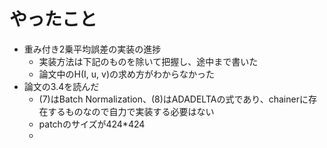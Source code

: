 # やったこと

* 重み付き2乗平均誤差の実装の進捗
  * 実装方法は下記のものを除いて把握し、途中まで書いた
  * 論文中のH(I, u, v)の求め方がわからなかった
* 論文の3.4を読んだ
  * (7)はBatch Normalization、(8)はADADELTAの式であり、chainerに存在するものなので自力で実装する必要はない
  * patchのサイズが424*424
  *